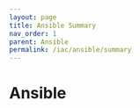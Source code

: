 ```yaml
---
layout: page
title: Ansible Summary
nav_order: 1
parent: Ansible
permalink: /iac/ansible/summary
---
```


# Ansible